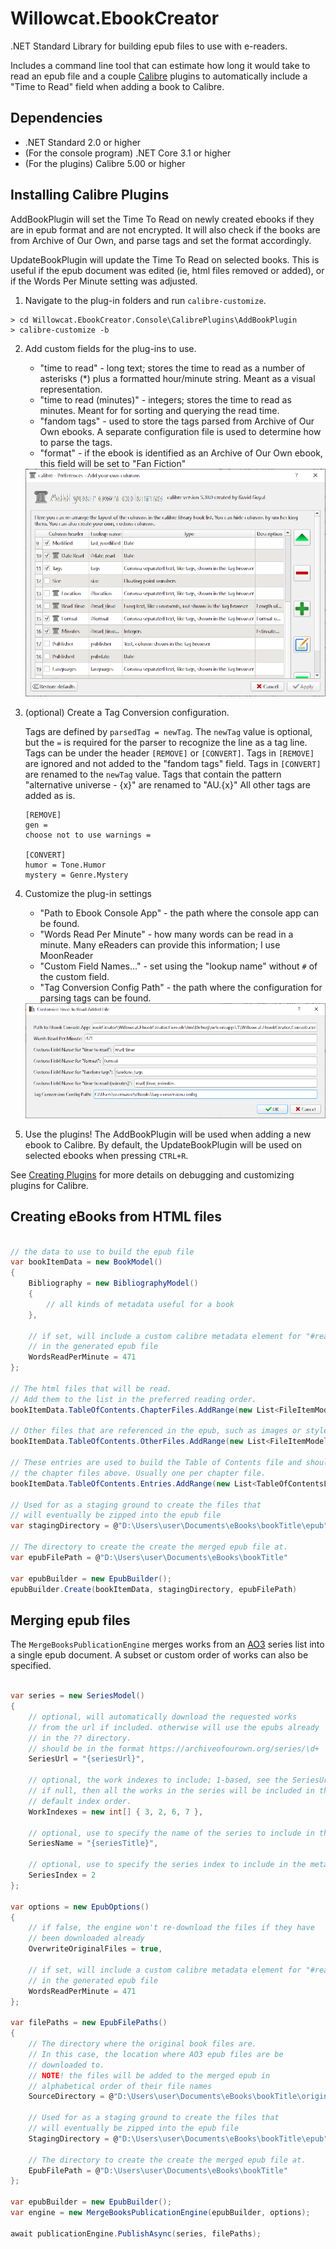 # Willowcat.EbookCreator

.NET Standard Library for building epub files to use with e-readers. 

Includes a command line tool that can estimate how long it would take
to read an epub file and a couple [Calibre](https://calibre-ebook.com/) plugins to automatically include 
a "Time to Read" field when adding a book to Calibre. 

## Dependencies

* .NET Standard 2.0 or higher
* (For the console program) .NET Core 3.1 or higher
* (For the plugins) Calibre 5.00 or higher

## Installing Calibre Plugins

AddBookPlugin will set the Time To Read on newly created ebooks if they are in epub format and are not encrypted. It will also check if the books are from Archive of Our Own, and parse tags and set the format accordingly.

UpdateBookPlugin will update the Time To Read on selected books. This is useful if the epub document was edited (ie, html files removed or added), or if the Words Per Minute setting was adjusted.

1. Navigate to the plug-in folders and run `calibre-customize`.
```
> cd Willowcat.EbookCreator.Console\CalibrePlugins\AddBookPlugin
> calibre-customize -b
```

2. Add custom fields for the plug-ins to use.
    - "time to read" - long text; stores the time to read as a number of asterisks (*) plus a formatted hour/minute string. Meant as a visual representation.
    - "time to read (minutes)" - integers; stores the time to read as minutes. Meant for for sorting and querying the read time.
    - "fandom tags" - used to store the tags parsed from Archive of Our Own ebooks. A separate configuration file is used to determine how to parse the tags.
    - "format" - if the ebook is identified as an Archive of Our Own ebook, this field will be set to "Fan Fiction"
    <img src="Willowcat.EbookCreator.Console/CalibrePlugins/images/calibre_add_columns.png"/>

3. (optional) Create a Tag Conversion configuration.

    Tags are defined by `parsedTag = newTag`. The `newTag` value is optional, but the `=` is required for the parser to recognize the line as a tag line.
    Tags can be under the header `[REMOVE]` or `[CONVERT]`. Tags in `[REMOVE]` are ignored and not added to the "fandom tags" field. Tags in `[CONVERT]` are renamed to the `newTag` value. Tags that contain the pattern "alternative universe - {x}" are renamed to "AU.{x}" All other tags are added as is.
    ```
    [REMOVE]
    gen = 
    choose not to use warnings = 

    [CONVERT]
    humor = Tone.Humor
    mystery = Genre.Mystery
    ```

4. Customize the plug-in settings
    - "Path to Ebook Console App" - the path where the console app can be found.
    - "Words Read Per Minute" - how many words can be read in a minute. Many eReaders can provide this information; I use MoonReader
    - "Custom Field Names..." - set using the "lookup name" without `#` of the custom field.
    - "Tag Conversion Config Path" - the path where the configuration for parsing tags can be found.
    <img src="Willowcat.EbookCreator.Console/CalibrePlugins/images/calibre_customize_plugin.png"/>

5. Use the plugins! The AddBookPlugin will be used when adding a new ebook to Calibre. By default, the UpdateBookPlugin will be used on selected ebooks when pressing `CTRL+R`.

See [Creating Plugins](https://manual.calibre-ebook.com/creating_plugins.html#id13) for more details on debugging and customizing plugins for Calibre.

## Creating eBooks from HTML files


```csharp

// the data to use to build the epub file
var bookItemData = new BookModel() 
{
    Bibliography = new BibliographyModel() 
    {
        // all kinds of metadata useful for a book
    },

    // if set, will include a custom calibre metadata element for "#read_times"
    // in the generated epub file
    WordsReadPerMinute = 471
};

// The html files that will be read. 
// Add them to the list in the preferred reading order.
bookItemData.TableOfContents.ChapterFiles.AddRange(new List<FileItemModel>());

// Other files that are referenced in the epub, such as images or stylesheets
bookItemData.TableOfContents.OtherFiles.AddRange(new List<FileItemModel>());

// These entries are used to build the Table of Contents file and should reference
// the chapter files above. Usually one per chapter file.
bookItemData.TableOfContents.Entries.AddRange(new List<TableOfContentsLinkModel>());

// Used for as a staging ground to create the files that
// will eventually be zipped into the epub file
var stagingDirectory = @"D:\Users\user\Documents\eBooks\bookTitle\epub",

// The directory to create the create the merged epub file at.
var epubFilePath = @"D:\Users\user\Documents\eBooks\bookTitle"

var epubBuilder = new EpubBuilder();
epubBuilder.Create(bookItemData, stagingDirectory, epubFilePath)
```

## Merging epub files

The `MergeBooksPublicationEngine` merges works from an [AO3](https://archiveofourown.org) 
series list into a single epub document. A subset or custom order of works
can also be specified.


```csharp

var series = new SeriesModel()
{
    // optional, will automatically download the requested works 
    // from the url if included. otherwise will use the epubs already
    // in the ?? directory.
    // should be in the format https://archiveofourown.org/series/\d+
    SeriesUrl = "{seriesUrl}",

    // optional, the work indexes to include; 1-based, see the SeriesUrl for the value.
    // if null, then all the works in the series will be included in their 
    // default index order.
    WorkIndexes = new int[] { 3, 2, 6, 7 },

    // optional, use to specify the name of the series to include in the metadata
    SeriesName = "{seriesTitle}", 

    // optional, use to specify the series index to include in the metadata
    SeriesIndex = 2
};

var options = new EpubOptions()
{
    // if false, the engine won't re-download the files if they have 
    // been downloaded already
    OverwriteOriginalFiles = true, 

    // if set, will include a custom calibre metadata element for "#read_times"
    // in the generated epub file
    WordsReadPerMinute = 471
};

var filePaths = new EpubFilePaths()
{
    // The directory where the original book files are. 
    // In this case, the location where AO3 epub files are be 
    // downloaded to.
    // NOTE! the files will be added to the merged epub in 
    // alphabetical order of their file names
    SourceDirectory = @"D:\Users\user\Documents\eBooks\bookTitle\original",
    
    // Used for as a staging ground to create the files that
    // will eventually be zipped into the epub file
    StagingDirectory = @"D:\Users\user\Documents\eBooks\bookTitle\epub",

    // The directory to create the create the merged epub file at.
    EpubFilePath = @"D:\Users\user\Documents\eBooks\bookTitle"
};

var epubBuilder = new EpubBuilder();
var engine = new MergeBooksPublicationEngine(epubBuilder, options);

await publicationEngine.PublishAsync(series, filePaths);
```